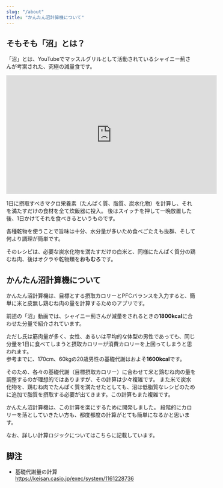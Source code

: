 ```yaml
---
slug: "/about"
title: "かんたん沼計算機について"
---
```


## そもそも「沼」とは？

「沼」とは、YouTubeでマッスルグリルとして活動されているシャイニー薊さんが考案された、究極の減量食です。

<iframe width="560" height="315" src="https://www.youtube.com/embed/NJtgQEXAjNI" frameborder="0" allow="accelerometer; autoplay; encrypted-media; gyroscope; picture-in-picture" allowfullscreen></iframe>

1日に摂取すべきマクロ栄養素（たんぱく質、脂質、炭水化物）を計算し、それを満たすだけの食材を全て炊飯器に投入。
後はスイッチを押して一晩放置した後、1日かけてそれを食べきるというものです。

各種乾物を使うことで旨味は十分、水分量が多いため食べごたえも抜群、そして何より調理が簡単です。

そのレシピは、必要な炭水化物を満たすだけの白米と、同様にたんぱく質分の鶏むね肉、後はオクラや乾物類を**おもむろ**です。


## かんたん沼計算機について

かんたん沼計算機は、目標とする摂取カロリーとPFCバランスを入力すると、簡単に米と皮無し鶏むね肉の量を計算するためのアプリです。

前述の「沼」動画では、シャイニー薊さんが減量をされるときの**1800kcal**に合わせた分量で紹介されています。

ただし氏は筋肉量が多く、女性、あるいは平均的な体型の男性であっても、同じ分量を1日に食べてしまうと摂取カロリーが消費カロリーを上回ってしまうと思われます。<br>
参考までに、170cm、60kgの20歳男性の基礎代謝はおよそ**1600kcal**です。

そのため、各々の基礎代謝（目標摂取カロリー）に合わせて米と鶏むね肉の量を調整するのが理想的ではありますが、その計算は少々複雑です。
また米で炭水化物を、鶏むね肉でたんぱく質を満たせたとしても、沼は低脂質なレシピのために追加で脂質を摂取する必要が出てきます。この計算もまた複雑です。

かんたん沼計算機は、この計算を楽にするために開発しました。
段階的にカロリーを落としていきたい方も、都度都度の計算がとても簡単になるかと思います。

なお、詳しい計算ロジックについては<internal-link to="/calc-procedure">こちら</internal-link>に記載しています。


## 脚注

- 基礎代謝量の計算<br>
  https://keisan.casio.jp/exec/system/1161228736

